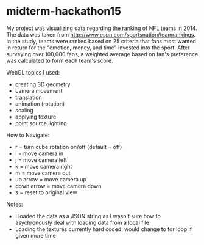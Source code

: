 # midterm-hackathon15

My project was visualizing data regarding the ranking of NFL teams in 2014. The data was taken from http://www.espn.com/sportsnation/teamrankings. In the study, teams were ranked based on 25 criteria that fans most wanted in return for the "emotion, money, and time" invested into the sport. After surveying over 100,000 fans, a weighted average based on fan's preference was calculated to form each team's score. 

WebGL topics I used:
- creating 3D geometry
- camera movement
- translation
- animation (rotation)
- scaling 
- applying texture
- point source lighting 

How to Navigate:
- r = turn cube rotation on/off (default = off)
- i = move camera in
- j = move camera left
- k = move camera right
- m = move camera out
- up arrow = move camera up
- down arrow = move camera down
- s = reset to original view

Notes:
- I loaded the data as a JSON string as I wasn't sure how to asychronously deal with loading data from a local file
- Loading the textures currently hard coded, would change to for loop if given more time 
